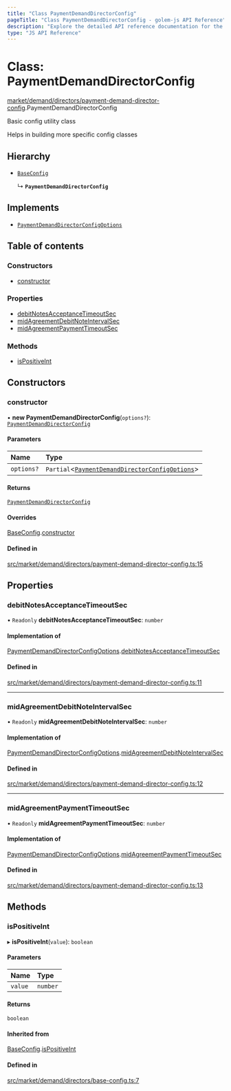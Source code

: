 ```yaml
---
title: "Class PaymentDemandDirectorConfig"
pageTitle: "Class PaymentDemandDirectorConfig - golem-js API Reference"
description: "Explore the detailed API reference documentation for the Class PaymentDemandDirectorConfig within the golem-js SDK for the Golem Network."
type: "JS API Reference"
---
```

# Class: PaymentDemandDirectorConfig

[market/demand/directors/payment-demand-director-config](../modules/market_demand_directors_payment_demand_director_config).PaymentDemandDirectorConfig

Basic config utility class

Helps in building more specific config classes

## Hierarchy

- [`BaseConfig`](market_demand_directors_base_config.BaseConfig)

  ↳ **`PaymentDemandDirectorConfig`**

## Implements

- [`PaymentDemandDirectorConfigOptions`](../interfaces/market_demand_directors_payment_demand_director_config.PaymentDemandDirectorConfigOptions)

## Table of contents

### Constructors

- [constructor](market_demand_directors_payment_demand_director_config.PaymentDemandDirectorConfig#constructor)

### Properties

- [debitNotesAcceptanceTimeoutSec](market_demand_directors_payment_demand_director_config.PaymentDemandDirectorConfig#debitnotesacceptancetimeoutsec)
- [midAgreementDebitNoteIntervalSec](market_demand_directors_payment_demand_director_config.PaymentDemandDirectorConfig#midagreementdebitnoteintervalsec)
- [midAgreementPaymentTimeoutSec](market_demand_directors_payment_demand_director_config.PaymentDemandDirectorConfig#midagreementpaymenttimeoutsec)

### Methods

- [isPositiveInt](market_demand_directors_payment_demand_director_config.PaymentDemandDirectorConfig#ispositiveint)

## Constructors

### constructor

• **new PaymentDemandDirectorConfig**(`options?`): [`PaymentDemandDirectorConfig`](market_demand_directors_payment_demand_director_config.PaymentDemandDirectorConfig)

#### Parameters

| Name | Type |
| :------ | :------ |
| `options?` | `Partial`\<[`PaymentDemandDirectorConfigOptions`](../interfaces/market_demand_directors_payment_demand_director_config.PaymentDemandDirectorConfigOptions)\> |

#### Returns

[`PaymentDemandDirectorConfig`](market_demand_directors_payment_demand_director_config.PaymentDemandDirectorConfig)

#### Overrides

[BaseConfig](market_demand_directors_base_config.BaseConfig).[constructor](market_demand_directors_base_config.BaseConfig#constructor)

#### Defined in

[src/market/demand/directors/payment-demand-director-config.ts:15](https://github.com/golemfactory/golem-js/blob/ed1cf1df/src/market/demand/directors/payment-demand-director-config.ts#L15)

## Properties

### debitNotesAcceptanceTimeoutSec

• `Readonly` **debitNotesAcceptanceTimeoutSec**: `number`

#### Implementation of

[PaymentDemandDirectorConfigOptions](../interfaces/market_demand_directors_payment_demand_director_config.PaymentDemandDirectorConfigOptions).[debitNotesAcceptanceTimeoutSec](../interfaces/market_demand_directors_payment_demand_director_config.PaymentDemandDirectorConfigOptions#debitnotesacceptancetimeoutsec)

#### Defined in

[src/market/demand/directors/payment-demand-director-config.ts:11](https://github.com/golemfactory/golem-js/blob/ed1cf1df/src/market/demand/directors/payment-demand-director-config.ts#L11)

___

### midAgreementDebitNoteIntervalSec

• `Readonly` **midAgreementDebitNoteIntervalSec**: `number`

#### Implementation of

[PaymentDemandDirectorConfigOptions](../interfaces/market_demand_directors_payment_demand_director_config.PaymentDemandDirectorConfigOptions).[midAgreementDebitNoteIntervalSec](../interfaces/market_demand_directors_payment_demand_director_config.PaymentDemandDirectorConfigOptions#midagreementdebitnoteintervalsec)

#### Defined in

[src/market/demand/directors/payment-demand-director-config.ts:12](https://github.com/golemfactory/golem-js/blob/ed1cf1df/src/market/demand/directors/payment-demand-director-config.ts#L12)

___

### midAgreementPaymentTimeoutSec

• `Readonly` **midAgreementPaymentTimeoutSec**: `number`

#### Implementation of

[PaymentDemandDirectorConfigOptions](../interfaces/market_demand_directors_payment_demand_director_config.PaymentDemandDirectorConfigOptions).[midAgreementPaymentTimeoutSec](../interfaces/market_demand_directors_payment_demand_director_config.PaymentDemandDirectorConfigOptions#midagreementpaymenttimeoutsec)

#### Defined in

[src/market/demand/directors/payment-demand-director-config.ts:13](https://github.com/golemfactory/golem-js/blob/ed1cf1df/src/market/demand/directors/payment-demand-director-config.ts#L13)

## Methods

### isPositiveInt

▸ **isPositiveInt**(`value`): `boolean`

#### Parameters

| Name | Type |
| :------ | :------ |
| `value` | `number` |

#### Returns

`boolean`

#### Inherited from

[BaseConfig](market_demand_directors_base_config.BaseConfig).[isPositiveInt](market_demand_directors_base_config.BaseConfig#ispositiveint)

#### Defined in

[src/market/demand/directors/base-config.ts:7](https://github.com/golemfactory/golem-js/blob/ed1cf1df/src/market/demand/directors/base-config.ts#L7)
